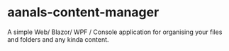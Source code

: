 # aanals-content-manager
A simple Web/ Blazor/ WPF / Console application for organising your files and folders and any kinda content.
